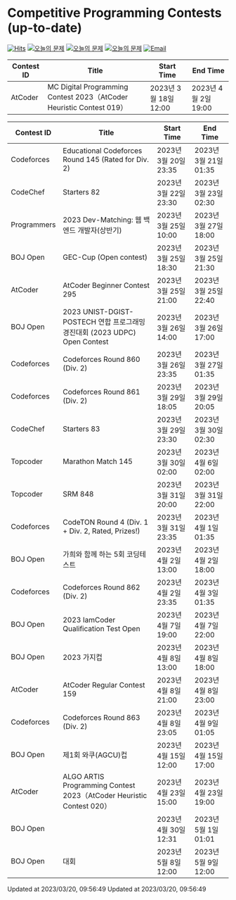 Competitive Programming Contests (up-to-date)
========
[![Hits](https://hits.seeyoufarm.com/api/count/incr/badge.svg?url=https%3A%2F%2Fgithub.com%2Fika9810%2FCompetitive-Programming-Contests&count_bg=%2379C83D&title_bg=%23555555&icon=&icon_color=%23E7E7E7&title=hits&edge_flat=false)](https://hits.seeyoufarm.com)
[![오늘의 문제](https://img.shields.io/badge/Today's%20ABC-Link-lightpink)](https://github.com/ika9810/Atcoder-Daily-Contests/blob/main/ABC.md) 
[![오늘의 문제](https://img.shields.io/badge/Today's%20ARC-Link-orange)](https://github.com/ika9810/Atcoder-Daily-Contests/blob/main/ARC.md) 
[![오늘의 문제](https://img.shields.io/badge/Today's%20AGC-Link-red)](https://github.com/ika9810/Atcoder-Daily-Contests/blob/main/AGC.md) 
[![Email](https://img.shields.io/badge/Email-ika7204@naver.com-ff69b4)](mailTo:ika7204@naver.com)

 Contest ID | Title | Start Time | End Time |
---|---|---|---|
| AtCoder | MC Digital Programming Contest 2023（AtCoder Heuristic Contest 019） | 2023년 3월 18일 12:00 | 2023년 4월 2일 19:00 |

 Contest ID | Title | Start Time | End Time |
---|---|---|---|
| Codeforces | Educational Codeforces Round 145 (Rated for Div. 2) | 2023년 3월 20일 23:35 | 2023년 3월 21일 01:35 |
| CodeChef | Starters 82 | 2023년 3월 22일 23:30 | 2023년 3월 23일 02:30 |
| Programmers | 2023 Dev-Matching: 웹 백엔드 개발자(상반기) | 2023년 3월 25일 10:00 | 2023년 3월 27일 18:00 |
| BOJ Open | GEC-Cup (Open contest) | 2023년 3월 25일 18:30 | 2023년 3월 25일 21:30 |
| AtCoder | AtCoder Beginner Contest 295 | 2023년 3월 25일 21:00 | 2023년 3월 25일 22:40 |
| BOJ Open | 2023 UNIST-DGIST-POSTECH 연합 프로그래밍 경진대회 (2023 UDPC) Open Contest | 2023년 3월 26일 14:00 | 2023년 3월 26일 17:00 |
| Codeforces | Codeforces Round 860 (Div. 2) | 2023년 3월 26일 23:35 | 2023년 3월 27일 01:35 |
| Codeforces | Codeforces Round 861 (Div. 2) | 2023년 3월 29일 18:05 | 2023년 3월 29일 20:05 |
| CodeChef | Starters 83 | 2023년 3월 29일 23:30 | 2023년 3월 30일 02:30 |
| Topcoder | Marathon Match 145 | 2023년 3월 30일 02:00 | 2023년 4월 6일 02:00 |
| Topcoder | SRM 848 | 2023년 3월 31일 20:00 | 2023년 3월 31일 22:00 |
| Codeforces | CodeTON Round 4 (Div. 1 + Div. 2, Rated, Prizes!) | 2023년 3월 31일 23:35 | 2023년 4월 1일 01:35 |
| BOJ Open | 가희와 함께 하는 5회 코딩테스트 | 2023년 4월 2일 13:00 | 2023년 4월 2일 18:00 |
| Codeforces | Codeforces Round 862 (Div. 2) | 2023년 4월 2일 23:35 | 2023년 4월 3일 01:35 |
| BOJ Open | 2023 IamCoder Qualification Test Open | 2023년 4월 7일 19:00 | 2023년 4월 7일 22:00 |
| BOJ Open | 2023 가지컵 | 2023년 4월 8일 13:00 | 2023년 4월 8일 18:00 |
| AtCoder | AtCoder Regular Contest 159 | 2023년 4월 8일 21:00 | 2023년 4월 8일 23:00 |
| Codeforces | Codeforces Round 863 (Div. 2) | 2023년 4월 8일 23:05 | 2023년 4월 9일 01:05 |
| BOJ Open | 제1회 와쿠(AGCU)컵 | 2023년 4월 15일 12:00 | 2023년 4월 15일 17:00 |
| AtCoder | ALGO ARTIS Programming Contest 2023（AtCoder Heuristic Contest 020） | 2023년 4월 23일 15:00 | 2023년 4월 23일 19:00 |
| BOJ Open |  | 2023년 4월 30일 12:31 | 2023년 5월 1일 01:01 |
| BOJ Open | 대회 | 2023년 5월 8일 12:00 | 2023년 5월 9일 12:00 |

Updated at 2023/03/20, 09:56:49
Updated at 2023/03/20, 09:56:49
